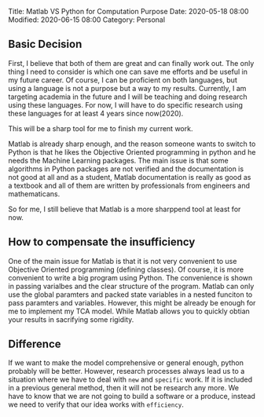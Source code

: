 Title: Matlab VS Python for Computation Purpose
Date: 2020-05-18 08:00
Modified: 2020-06-15 08:00
Category: Personal

## Basic Decision

First, I believe that both of them are great and can finally work out. The only thing I need to consider is which one can save me efforts and be useful in my future career. Of course, I can be proficient on both languages, but using a language is not a purpose but a way to my results. Currently, I am targeting academia in the future and I will be teaching and doing research using these languages. For now, I will have to do specific research using these languages for at least 4 years since now(2020).  

This will be a sharp tool for me to finish my current work. 

Matlab is already sharp enough, and the reason someone wants to switch to Python is that he likes the Objective Oriented programming in python and he needs the Machine Learning packages. The main issue is that some algorithms in Python packages are not verified and the documentation is not good at all and as a student, Matlab documentation is really as good as a textbook and all of them are written by professionals from engineers and mathematicans. 

So for me, I still believe that Matlab is a more sharppend tool at least for now.

## How to compensate the insufficiency 

One of the main issue for Matlab is that it is not very convenient to use Objective Oriented programming (defining classes). Of course, it is more convenient to write a big program using Python. The convenience is shown in passing varialbes and the clear structure of the program. Matlab can only use the global paramters and packed state variables in a nested funciton to pass paramters and variables. However, this might be already be enough for me to implement my TCA model. While Matlab allows you to quickly obtian your results in sacrifying some rigidity. 

## Difference

If we want to make the model comprehensive or general enough, python probably will be better. However, research processes always lead us to a situation where we have to deal with `new` and `specific` work. If it is included in a previous general method, then it will not be research any more. We have to know that we are not going to build a software or a produce, instead we need to verify that our idea works with `efficiency`.
